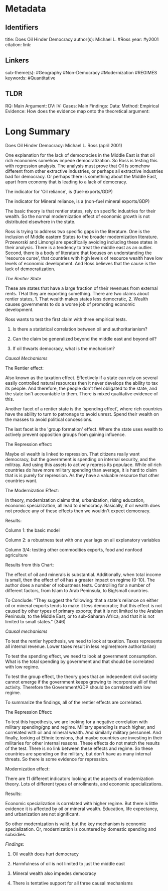 
# Metadata
## Identifiers
title: Does Oil Hinder Democracy
author(s): Michael L. #Ross
year: #y2001 
citation:
link:

## Linkers

sub-theme(s): #Geography #Non-Democracy #Modernization #REGIMES 
keywords: #Quantitative 

## TLDR

RQ:
Main Argument:
DV:
IV:
Cases:
Main Findings:
Data:
Method:
Empirical Evidence: 
How does the evidence map onto the theoretical argument: 

# Long Summary

Does Oil Hinder Democracy: Michael L. Ross (april 2001)

One explanation for the lack of democracies in the Middle East is that
oil rich economies somehow impede democratization. So Ross is testing
this with regression analysis. The analysis must prove that Oil is
somehow different from other extractive industries, or perhaps all
extractive industries bad for democracy. Or perhaps there is something
about the Middle East, apart from economy that is leading to a lack of
democracy.

The indicator for 'Oil reliance', is (fuel-exports/GDP)

The indicator for Mineral reliance, is a (non-fuel mineral exports/GDP)

The basic theory is that rentier states, rely on specific industries for
their wealth. So the normal modernization effect of economic growth is
not distributed elsewhere in the state.

Ross is trying to address two specific gaps in the literature. One is
the inclusion of Middle eastern States to the broader modernization
literature. Przeworski and Limongi are specifically avoiding including
these states in their analysis. There is a tendency to treat the middle
east as an outlier. Second, there is a body of literature that focuses
on understanding the 'resource curse', that countries with high levels
of resource wealth have low levels of economic development. And Ross
believes that the cause is the lack of democratization.

*The Rentier State*

These are states that have a large fraction of their revenues from
external rents. THat they are exporting something. There are two claims
about rentier states, 1. That wealth makes states less democratic, 2.
Wealth causes governments to do a worse job of promoting economic
development.

Ross wants to test the first claim with three empirical tests.

1.  Is there a statistical correlation between oil and authoritarianism?

2.  Can the claim be generalized beyond the middle east and beyond oil?

3.  If oil thwarts democracy, what is the mechanism?

*Causal Mechanisms*

The Rentier effect:

Also known as the taxation effect. Effectively if a state can rely on
several easily controlled natural resources then it never develops the
ability to tax its people. And therefore, the people don't feel
obligated to the state, and the state isn't accountable to them. There
is mixed qualitative evidence of this.

Another facet of a rentier state is the 'spending effect', where rich
countries have the ability to turn to patronage to avoid unrest. Spend
their wealth on the masses to avoid political concessions.

The last facet is the 'group formation' effect. Where the state uses
wealth to actively prevent opposition groups from gaining influence.

The Repression effect:

Maybe oil wealth is linked to repression. That citizens really want
democracy, but the government is spending on internal security, and the
militray. And using this assets to actively repress its populace. While
oil rich countries do have more military spending than average, it is
hard to claim that is is purely for repression. As they have a valuable
resource that other countries want.

The Modernization Effect:

In theory, modernization claims that, urbanization, rising education,
economic specialization, all lead to democracy. Basically, if oil wealth
does not produce any of these effects then we wouldn't expect democracy.

Results:

Column 1: the basic model

Column 2: a robustness test with one year lags on all explanatory
variables

Column 3/4: testing other commodities exports, food and nonfood
agriculture

Results from this Chart:

The effect of oil and minerals is substantial. Additionally, when total
income is small, then the effect of oil has a greater impact on regime
(0-10). The author does a number of robustness tests. Controlling for a
number of different factors, from Islam to Arab Peninsula, to Big/small
countries.

To Conclude: "They suggest the following: that a state\'s reliance on
either oil or mineral exports tends to make it less democratic; that
this effect is not caused by other types of primary exports; that it is
not limited to the Arabian Peninsula, to the Middle East, or to
sub-Saharan Africa; and that it is not limited to small states." (346)

*Causal mechanisms*

To test the rentier hypothesis, we need to look at taxation. Taxes
represents all internal revenue. Lower taxes result in less regime(more
authoritarian)

To test the spending effect, we need to look at government consumption.
What is the total spending by government and that should be correlated
with low regime.

To test the group effect, the theory goes that an independent civil
society cannot emerge if the government keeps growing to incorporate all
of that activity. Therefore the Government/GDP should be correlated with
low regime.

To summarize the findings, all of the rentier effects are correlated.

The Repression Effect:

To test this hypothesis, we are looking for a negative correlation with
military spending/gnp and regime. Military spending is much higher, and
correlated with oil and mineral wealth. And similarly military
personnel. And finally, looking at Ethnic tensions, that maybe countries
are investing in their militaries for other internal reasons. These
effects do not match the results of the test. There is no link between
these effects and regime. So these countries are spending on the
military, but don't have as many internal threats. So there is some
evidence for repression.

Modernization effect:

There are 11 different indicators looking at the aspects of
modernization theory. Lots of different types of enrollments, and
economic specializations.

Results:

Economic specialization is correlated with higher regime. But there is
little evidence it is affected by oil or mineral wealth. Education, life
expectancy, and urbanization are not significant.

So other modernization is valid, but the key mechanism is economic
specialization. Or, modernization is countered by domestic spending and
subsidies.

*Findings:*

1.  Oil wealth does hurt democracy

2.  Harmfulness of oil is not limited to just the middle east

3.  Mineral wealth also impedes democracy

4.  There is tentative support for all three causal mechanisms
